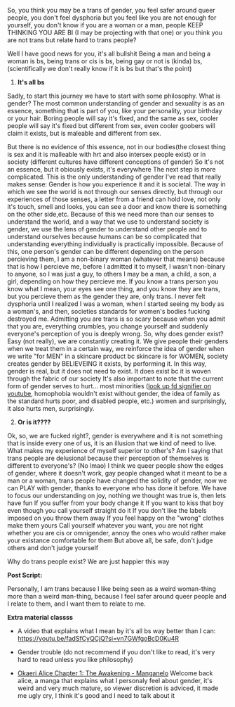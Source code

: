 So, you think you may be a trans of gender, you feel safer around queer people, you don't feel dysphoria but you feel like you are not enough for yourself, you don't know if you are a woman or a man, people KEEP THINKING YOU ARE BI (I may be projecting with that one) or you think you are not trans but relate hard to trans people?
 
 Well I have good news for you, it's all bullshit
 Being a man and being a woman is bs, being trans or cis is bs, being gay or not is (kinda) bs, (scientifically we don't really know if it is bs but that's the point)
 
1. **It's all bs**

 Sadly, to start this journey we have to start with some philosophy.
 What is gender?
 The most common understanding of gender and sexuality is as an essence, something that is part of you, like your personality, your birthday or your hair.
 Boring people will say it's fixed, and the same as sex, cooler people will say it's fixed but different from sex, even cooler goobers will claim it exists, but is maleable and different from sex.
 
 But there is no evidence of this essence, not in our bodies(the closest thing is sex and it is malleable with hrt and also intersex people exist) or in society (different cultures have different conceptions of gender)
 So it's not an essence, but it obiously exists, it's everywhere
 The next step is more complicated. This is the only understanding  of gender I've read that really makes sense:
 Gender is how you experience it and it is societal. The way in which we see the world is not through our senses directly, but through our experiences of those senses, a letter from a friend can hold love, not only it's touch, smell and looks, you can see a door and know there is something on the other side,etc.
 Because of this we need more than our senses to understand the world, and a way that we use to understand society is gender, we use the lens of gender to understand other people and to understand ourselves because humans can be so complicated that understanding everything individually is practically impossible. 
 Because of this, one person's gender can be different depending on the person percieving them, I am a non-binary woman (whatever that means) because that is how I percieve me, before I admitted it to myself, I wasn't non-binary to anyone, so I was just a guy, to others I may be a man, a child, a son, a girl, depending on how they percieve me.
 If you know a trans person you know what I mean, your eyes see one thing, and you know they are trans, but you percieve them as the gender they are, only trans. 
I never felt dysphoria until I realized I was a woman, when I started seeing my body as a woman's, and then, societies standards for women's bodies fucking destroyed me.
 Admitting you are trans is so scary because when you admit that you are, everything crumbles, you change yourself and suddenly everyone's perception of you is deeply wrong.
 So, why does gender exist? 
Easy (not really), we are constantly creating it. We give people their genders when we treat them in a certain way, we reinforce the idea of gender when we write "for MEN" in a skincare product bc skincare is for WOMEN, society creates gender by BELIEVEING it exists, by performing it. In this way, gender is real, but it does not need to exist. It does exist bc it is woven through the fabric of our society
 It's also important to note that the current form of gender serves to hurt... most minorities ([look up fd signifier on youtube](https://youtu.be/RP1YI6Wi6gs?si=4KpMe1t9_8CxMhae), homophobia wouldn't exist without gender, the idea of family as the standard hurts poor, and disabled people, etc.) women and surprisingly, it also hurts men, surprisingly.
 
2. **Or is it????**

Ok, so, we are fucked right?, gender is everywhere and it is not something that is inside every one of us, it is an illusion that we kind of need to live.
 What makes my experience of myself superior to other's? Am I saying that trans people are delusional because their perception of themselves is different to everyone's? (No lmao)
 I think we queer people show the edges of gender, where it doesn't work, gay people changed what it meant to be a man or a woman, trans people have changed the solidity of gender, now we can PLAY with gender, thanks to everyone who has done it before.
 We have to focus our understanding on joy, nothing we thought was true is, then lets have fun
 If you suffer from your body change it
 If you want to kiss that boy even though you call yourself straight do it
 If you don't like the labels imposed on you throw them away
 If you feel happy on the "wrong" clothes make them yours
 Call yourself whatever you want, you are not right whether you are cis or omnigender, annoy the ones who would rather make your existance comfortable for them
 But above all, be safe, don't judge others and don't judge yourself
 
 Why do trans people exist? We are just happier this way
 
 
 **Post Script:** 
 
 Personally, I am trans because I like being seen as a weird woman-thing more than a weird man-thing, because I feel safer around queer people and I relate to them, and I want them to relate to me.
 
 **Extra material classss** 

 - A video that explains what I mean by it's all bs way better than I can: https://youtu.be/fadSfCyQCjQ?si=vn7GWfgoBcD0Ku4R
 
 - Gender trouble (do not recommend if you don't like to read, it's very hard to read unless you like philosophy)
 
 - [Okaeri Alice Chapter 1: The Awakening - Manganelo](https://chapmanganato.to/manga-hg985263/chapter-1) Welcome back alice, a manga that explains what I personaly feel about gender, it's weird and very much mature, so viewer discretion is adviced, it made me ugly cry, I think it's good and I need to talk about it
